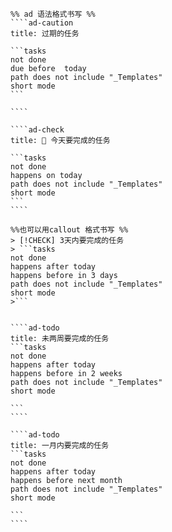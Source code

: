 


`````ad-flex
%% ad 语法格式书写 %%
````ad-caution
title: 过期的任务

```tasks
not done
due before  today
path does not include "_Templates"
short mode
```

````

````ad-check
title: 📅 今天要完成的任务

```tasks
not done
happens on today 
path does not include "_Templates"
short mode
```
````
`````

`````ad-flex
%%也可以用callout 格式书写 %%
> [!CHECK] 3天内要完成的任务
> ```tasks
not done 
happens after today
happens before in 3 days
path does not include "_Templates"
short mode
>```


````ad-todo
title: 未两周要完成的任务
```tasks
not done 
happens after today
happens before in 2 weeks
path does not include "_Templates"
short mode

```
````

````ad-todo
title: 一月内要完成的任务
```tasks
not done 
happens after today
happens before next month 
path does not include "_Templates"
short mode

```
````

`````

